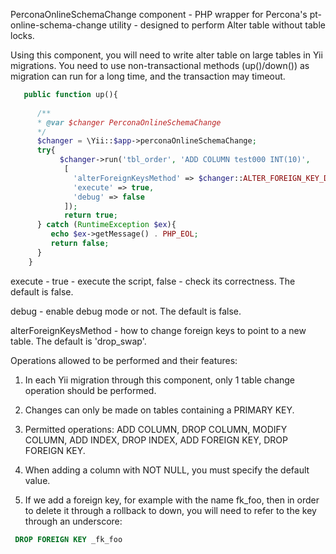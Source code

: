 PerconaOnlineSchemaChange component - PHP wrapper for Percona's pt-online-schema-change utility -
designed to perform Alter table without table locks.



Using this component, you will need to write alter table on large tables in Yii migrations.
You need to use non-transactional methods (up()/down()) as migration can
run for a long time, and the transaction may timeout.

```php
   public function up(){
        
      /**
      * @var $changer PerconaOnlineSchemaChange
      */
      $changer = \Yii::$app->perconaOnlineSchemaChange;
      try{
           $changer->run('tbl_order', 'ADD COLUMN test000 INT(10)',
            [
              'alterForeignKeysMethod' => $changer::ALTER_FOREIGN_KEY_DROP_SWAP,
              'execute' => true,
              'debug' => false
            ]);
            return true;
      } catch (RuntimeException $ex){
         echo $ex->getMessage() . PHP_EOL;
         return false;
      }
    }
```

execute - true - execute the script, false - check its correctness. The default is false.

debug - enable debug mode or not. The default is false.

alterForeignKeysMethod - how to change foreign keys to point to a new table.
The default is 'drop_swap'.



Operations allowed to be performed and their features:

1. In each Yii migration through this component, only 1 table change operation should be performed.


2. Changes can only be made on tables containing a PRIMARY KEY.


4. Permitted operations: ADD COLUMN, DROP COLUMN, MODIFY COLUMN, ADD INDEX, DROP INDEX, ADD FOREIGN KEY, DROP FOREIGN KEY.


5. When adding a column with NOT NULL, you must specify the default value. 


6. If we add a foreign key, for example with the name fk_foo,
then in order to delete it through a rollback to down, you will need to refer to the key through an underscore:
 
```sql
 DROP FOREIGN KEY _fk_foo
 ```
                        
 






 
